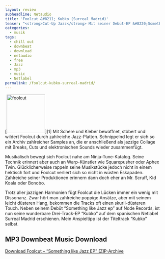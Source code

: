 ```yaml
---
layout: review
subheadline: Netaudio
title: 'Foolcut &#8211; Kubko (Surreal Madrid)'
teaser: "<strong>Cut-Up Jazz</strong> Mit seiner Debüt-EP &#8220;Something like Jazz&#8221; stellte der slowakische Musiker Foolcut bereits die ersten Wegweiser für seine musikalische Reise auf. Jetzt geht die Reise auf dem spanischen Netlabel Surreal Madrid weiter. Auch auf seinem nächsten Reiseabschnitt nutzt er wieder seine eigenwillige Cut & Paste-Technik und produziert neue Musikcollagen zwischen Jazz, HipHop und Electronica."
categories:
  - musik
tags:
  - chill out
  - downbeat
  - download
  - netaudio
  - free
  - Jazz
  - mp3
  - music
  - Netlabel
permalink: /foolcut-kubko-surreal-madrid/
---
```

[<img class="alignleft size-thumbnail wp-image-588" title="foolcut" src="{{ site.url }}/images/foolcut.jpg" alt="foolcut" width="125" height="125" />][1]
Mit Schere und Kleber bewaffnet, stöbert und wildert Foolcut durch zahlreiche Jazz-Platten. Schnippelnd legt er sich so ein Archiv zahlreicher Samples an, die er anschließend als jazzige Collage mit Breaks, Cuts und elektronischen Sounds wieder zusammenfügt.

Musikalisch bewegt sich Foolcut nahe am Ninja-Tune-Katalog. Seine Technik erinnert aber auch an Warp-Künstler wie Squarepusher oder Aphex Twin. Glücklicherweise rappeln seine Musikstücke jedoch nicht in einem hektisch fort und Foolcut verliert sich so nicht in wüsten Eskapaden. Zahlreiche seiner Produktionen erinnern dann doch eher an Mr. Scruff, Kid Koala oder Bonobo.

Trotz aller jazzigen Harmonien fügt Foolcut die Lücken immer ein wenig mit Dissonanz. Zwar hört man zahlreiche poppige Ansätze, aber mit seinem leicht düsteren Hang, bekommen die Tracks oft einen skuril-düsteren Touch. Neben seinem Debüt &#8220;Something like Jazz ep&#8221; auf Node Records, ist nun seine wunderbare Drei-Track-EP &#8220;Kubko&#8221; auf dem spanischen Netlabel Surreal Madrid erschienen. Mein Anspieltipp ist der Titeltrack &#8220;Kubko&#8221; selbst.

## MP3 Downbeat Music Download

[Download Foolcut &#8211; &#8220;Something like Jazz EP&#8221; (ZIP-Archive](http://www.archive.org/compress/Foolcut_SomethingLikeJazz)

